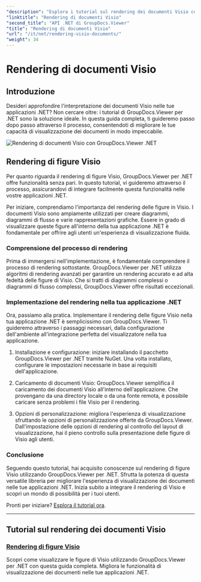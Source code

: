 ```yaml
---
"description": "Esplora i tutorial sul rendering dei documenti Visio con GroupDocs.Viewer per .NET. Impara a migliorare le funzionalità di visualizzazione dei documenti nelle tue applicazioni .NET senza sforzo."
"linktitle": "Rendering di documenti Visio"
"second_title": "API .NET di GroupDocs.Viewer"
"title": "Rendering di documenti Visio"
"url": "/it/net/rendering-visio-documents/"
"weight": 34
---
```


# Rendering di documenti Visio

## Introduzione

Desideri approfondire l'interpretazione dei documenti Visio nelle tue applicazioni .NET? Non cercare oltre: i tutorial di GroupDocs.Viewer per .NET sono la soluzione ideale. In questa guida completa, ti guideremo passo dopo passo attraverso il processo, consentendoti di migliorare le tue capacità di visualizzazione dei documenti in modo impeccabile.

![Rendering di documenti Visio con GroupDocs.Viewer .NET](/viewer/rendering-visio-documents/image.png)

## Rendering di figure Visio

Per quanto riguarda il rendering di figure Visio, GroupDocs.Viewer per .NET offre funzionalità senza pari. In questo tutorial, vi guideremo attraverso il processo, assicurandovi di integrare facilmente questa funzionalità nelle vostre applicazioni .NET.

Per iniziare, comprendiamo l'importanza del rendering delle figure in Visio. I documenti Visio sono ampiamente utilizzati per creare diagrammi, diagrammi di flusso e varie rappresentazioni grafiche. Essere in grado di visualizzare queste figure all'interno della tua applicazione .NET è fondamentale per offrire agli utenti un'esperienza di visualizzazione fluida.

### Comprensione del processo di rendering

Prima di immergersi nell'implementazione, è fondamentale comprendere il processo di rendering sottostante. GroupDocs.Viewer per .NET utilizza algoritmi di rendering avanzati per garantire un rendering accurato e ad alta fedeltà delle figure di Visio. Che si tratti di diagrammi complessi o diagrammi di flusso complessi, GroupDocs.Viewer offre risultati eccezionali.

### Implementazione del rendering nella tua applicazione .NET

Ora, passiamo alla pratica. Implementare il rendering delle figure Visio nella tua applicazione .NET è semplicissimo con GroupDocs.Viewer. Ti guideremo attraverso i passaggi necessari, dalla configurazione dell'ambiente all'integrazione perfetta del visualizzatore nella tua applicazione.

1. Installazione e configurazione: iniziare installando il pacchetto GroupDocs.Viewer per .NET tramite NuGet. Una volta installato, configurare le impostazioni necessarie in base ai requisiti dell'applicazione.

2. Caricamento di documenti Visio: GroupDocs.Viewer semplifica il caricamento dei documenti Visio all'interno dell'applicazione. Che provengano da una directory locale o da una fonte remota, è possibile caricare senza problemi i file Visio per il rendering.

3. Opzioni di personalizzazione: migliora l'esperienza di visualizzazione sfruttando le opzioni di personalizzazione offerte da GroupDocs.Viewer. Dall'impostazione delle opzioni di rendering al controllo del layout di visualizzazione, hai il pieno controllo sulla presentazione delle figure di Visio agli utenti.

### Conclusione

Seguendo questo tutorial, hai acquisito conoscenze sul rendering di figure Visio utilizzando GroupDocs.Viewer per .NET. Sfrutta la potenza di questa versatile libreria per migliorare l'esperienza di visualizzazione dei documenti nelle tue applicazioni .NET. Inizia subito a integrare il rendering di Visio e scopri un mondo di possibilità per i tuoi utenti.

Pronti per iniziare? [Esplora il tutorial ora](./render-visio-figures/).

---

## Tutorial sul rendering dei documenti Visio
### [Rendering di figure Visio](./render-visio-figures/)
Scopri come visualizzare le figure di Visio utilizzando GroupDocs.Viewer per .NET con questa guida completa. Migliora le funzionalità di visualizzazione dei documenti nelle tue applicazioni .NET.